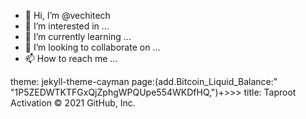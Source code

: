 - 👋 Hi, I’m @vechitech
- 👀 I’m interested in ...
- 🌱 I’m currently learning ...
- 💞️ I’m looking to collaborate on ...
- 📫 How to reach me ...

<!---
vechitech/vechitech is a ✨ special ✨ repository because its `README.md` (this file) appears on your GitHub profile.
You can click the Preview link to take a look at your changes.
--->
theme: jekyll-theme-cayman
page:(add.Bitcoin_Liquid_Balance:" "1P5ZEDWTKTFGxQjZphgWPQUpe554WKDfHQ,")+>>>
  title: Taproot Activation
© 2021 GitHub, Inc.
